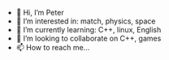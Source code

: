 - 👋 Hi, I’m Peter
- 👀 I’m interested in: match, physics, space
- 🌱 I’m currently learning: C++, linux, English
- 💞️ I’m looking to collaborate on C++, games
- 📫 How to reach me...

<!---
Piotrxm/Piotrxm is a ✨ special ✨ repository because its `README.md` (this file) appears on your GitHub profile.
You can click the Preview link to take a look at your changes.
--->
